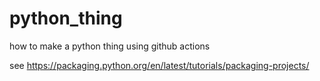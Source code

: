 # python_thing
how to make a python thing using github actions

see https://packaging.python.org/en/latest/tutorials/packaging-projects/
